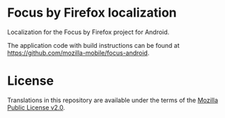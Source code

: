 # Focus by Firefox localization
Localization for the Focus by Firefox project for Android.

The application code with build instructions can be found
at <https://github.com/mozilla-mobile/focus-android>.

# License
Translations in this repository are available under the terms of the [Mozilla Public License v2.0](http://www.mozilla.org/MPL/2.0/).
